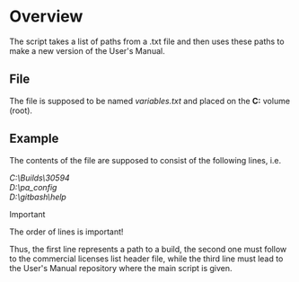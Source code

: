 # **Overview**

The script takes a list of paths from a .txt file and then uses these paths to make a new version of the User's Manual.

## **File**

The file is supposed to be named *variables.txt* and placed on the **C:** volume (root).

## **Example**

The contents of the file are supposed to consist of the following lines, i.e.

*C:\\Builds\30594* <br>
*D:\pa_config* <br>
*D:\gitbash\help* <br>

> [!IMPORTANT]  
> The order of lines is important!

Thus, the first line represents a path to a build, the second one must follow to the commercial licenses list header file, while the third line must lead to the User's Manual repository where the main script is given.

